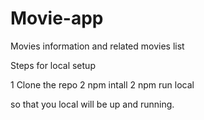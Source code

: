 # Movie-app
Movies information and related movies list
 
 Steps for local setup
 
 1 Clone the repo
 2 npm intall
 2 npm run local
 
 so that you local will be up and running.
